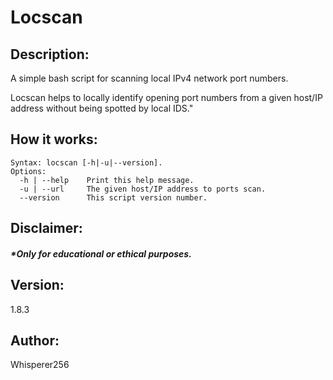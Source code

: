 # Locscan

## Description:
A simple bash script for scanning local IPv4 network port numbers.

Locscan helps to locally identify opening port numbers from a given host/IP address without being spotted by local IDS."

## How it works:
    Syntax: locscan [-h|-u|--version].
    Options:
      -h | --help    Print this help message.
      -u | --url     The given host/IP address to ports scan. 
      --version      This script version number.

## Disclaimer:
#### <i>*Only for educational or ethical purposes.</i>

## Version:
1.8.3

## Author:
Whisperer256
